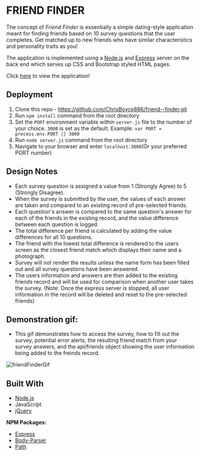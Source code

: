 # FRIEND FINDER

The concept of *Friend Finder* is essentially a simple dating-style application meant for finding friends based on 10 survey questions that the user completes. Get matched up to new friends who have similar characteristics and personality traits as you! 

The application is implemented using a [Node.js](https://nodejs.org/en/) and [Express](https://expressjs.com/) server on the back end which serves up CSS and Bootstrap styled HTML pages. 

Click [here](https://friend--finder--app.herokuapp.com/) to view the application!


## Deployment

1. Clone this repo - https://github.com/ChrisBoyce886/friend--finder.git
2. Run `npm install` command from the root directory
3. Set the `PORT` environment variable within `server.js` file to the number of your choice. `3000` is set as the default. 
Example: `var PORT = process.env.PORT || 3000`
4. Run `node server.js` command from the root directory
5. Navigate to your browser and enter `localhost:3000`(Or your preferred PORT number)


## Design Notes

* Each survey question is assigned a value from 1 (Strongly Agree) to 5 (Strongly Disagree). 
* When the survey is submitted by the user, the values of each answer are taken and compared to an existing record of pre-selected friends. 
* Each question's answer is compared to the same question's answer for each of the friends in the existing record, and the value difference between each question is logged.
* The total difference per friend is calculated by adding the value differences for all 10 questions. 
* The friend with the lowest total difference is rendered to the users screen as the closest friend match which displays their name and a photograph.
* Survey will not render the results unless the name form has been filled out and all survey questions have been answered.
* The users information and answers are then added to the existing friends record and will be used for comparison when another user takes the survey. (Note: Once the express server is stopped, all user information in the record will be deleted and reset to the pre-selected friends)

     
## Demonstration gif:

* This gif demonstrates how to access the survey, how to fill out the survey, potential error alerts, the resulting friend match from your survey answers, and the api/friends object showing the user information being added to the freinds record. 
   
![friendFinderGif](app/public/screenshot/friendFinder.gif "friendFiner.gif")

     
## Built With

* [Node.js](https://nodejs.org/en/docs/)
* JavaScript
* [jQuery](https://jquery.com/)

**NPM Packages:**

* [Express](https://www.npmjs.com/package/express)
* [Body-Parser](https://www.npmjs.com/package/body-parser)
* [Path](https://www.npmjs.com/package/path)
